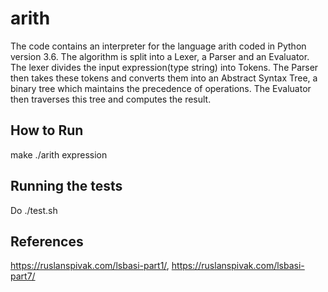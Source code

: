 # arith
The code contains an interpreter for the language arith coded in Python version 3.6. The algorithm is split into a Lexer, a Parser and an Evaluator. The lexer divides the input expression(type string) into Tokens. The Parser then takes these tokens and converts them into an Abstract Syntax Tree, a binary tree which maintains the precedence of operations. The Evaluator then traverses this tree and computes the result.

## How to Run 
make
./arith
expression

## Running the tests
Do ./test.sh

## References
https://ruslanspivak.com/lsbasi-part1/, 
https://ruslanspivak.com/lsbasi-part7/

